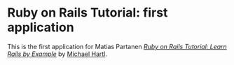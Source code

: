 # Ruby on Rails Tutorial: first application

This is the first application for Matias Partanen
[*Ruby on Rails Tutorial: Learn Rails by Example*](http://railstutorial.org/)
by [Michael Hartl](http://michaelhartl.com/).
